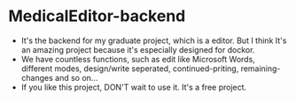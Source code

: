 # MedicalEditor-backend

- It's the backend for my graduate project, which is a editor. But I think It's an amazing project because it's especially designed for dockor.
- We have countless functions, such as edit like Microsoft Words, different modes, design/write seperated, continued-priting, remaining-changes and so on...
- If you like this project, DON'T wait to use it. It's a free project.
